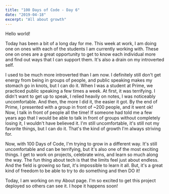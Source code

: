 ```yaml
---
title: "100 Days of Code - Day 6"
date: "2019-04-18"
excerpt: "All about growth"
---
```


Hello world! 

Today has been a bit of a long day for me. This week at work, I am doing one on ones with each of the students I am currently working with. These one on ones are a great opportunity to get to know each individual more and find out ways that I can support them. It's also a drain on my introverted self.

I used to be much more introverted than I am now. I definitely still don't get energy from being in groups of people, and public speaking makes my stomach go in knots, but I can do it. When I was a student at Prime, we practiced public speaking a few times a week. At first, it was terrifying. I didn't want to get up to speak, I relied heavily on notes, I was noticeably uncomfortable. And then, the more I did it, the easier it got. By the end of Prime, I presented with a group in front of ~200 people, and it went ok! Now, I talk in front of people all the time! If someone had told me a few years ago that I would be able to talk in front of groups without completely losing it, I wouldn't have believed it. I'm still uncomfortable, it's still not my favorite things, but I can do it. That's the kind of growth I'm always striving for.

Now, with 100 Days of Code, I'm trying to grow in a different way. It's still uncomfortable and can be terrifying, but it's also one of the most exciting things. I get to work on projects, celebrate wins, and learn so much along the way. The fun thing about tech is that the limits feel just about endless. And the field is growing so fast, it's impossible to learn it all. But, it's a great kind of freedom to be able to try to do something and then DO it!

Today, I am working on my About page. I'm so excited to get this project deployed so others can see it. I hope it happens soon!
